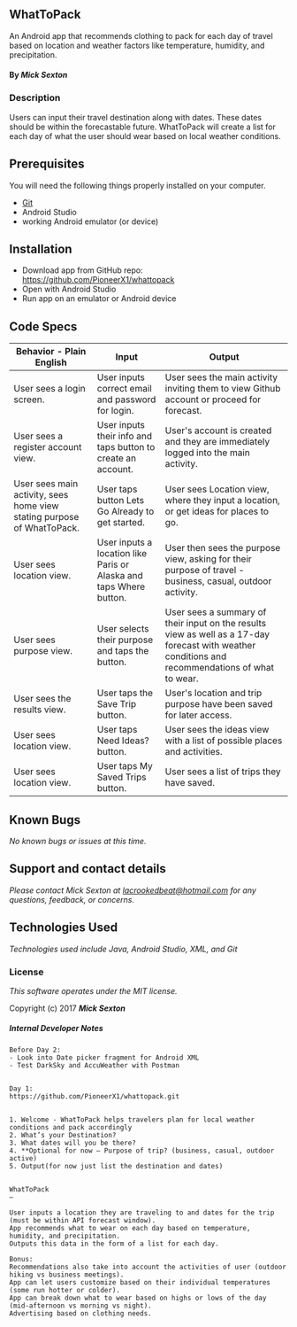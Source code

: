 ## WhatToPack

An Android app that recommends clothing to pack for each day of travel based on location and weather factors like temperature, humidity, and precipitation.

#### By _**Mick Sexton**_

### Description

Users can input their travel destination along with dates. These dates should be within the forecastable future. WhatToPack will create a list for each day of what the user should wear based on local weather conditions.

## Prerequisites

You will need the following things properly installed on your computer.

* [Git](https://git-scm.com/)
* Android Studio
* working Android emulator (or device)

## Installation

* Download app from GitHub repo: https://github.com/PioneerX1/whattopack
* Open with Android Studio
* Run app on an emulator or Android device

## Code Specs

|Behavior - Plain English|Input|Output|
|---|---|---|
|User sees a login screen.|User inputs correct email and password for login.|User sees the main activity inviting them to view Github account or proceed for forecast.|
|User sees a register account view.|User inputs their info and taps button to create an account.|User's account is created and they are immediately logged into the main activity.|
|User sees main activity, sees home view stating purpose of WhatToPack.|User taps button Lets Go Already to get started.|User sees Location view, where they input a location, or get ideas for places to go.|
|User sees location view.|User inputs a location like Paris or Alaska and taps Where button.|User then sees the purpose view, asking for their purpose of travel - business, casual, outdoor activity.|
|User sees purpose view.|User selects their purpose and taps the button.|User sees a summary of their input on the results view as well as a 17-day forecast with weather conditions and recommendations of what to wear.|
|User sees the results view.|User taps the Save Trip button.|User's location and trip purpose have been saved for later access.|
|User sees location view.|User taps Need Ideas? button.|User sees the ideas view with a list of possible places and activities.|
|User sees location view.|User taps My Saved Trips button.|User sees a list of trips they have saved.|



## Known Bugs

_No known bugs or issues at this time._

## Support and contact details

_Please contact Mick Sexton at lacrookedbeat@hotmail.com for any questions, feedback, or concerns._

## Technologies Used

_Technologies used include Java, Android Studio, XML, and Git_

### License

*This software operates under the MIT license.*

Copyright (c) 2017 **_Mick Sexton_**




##### Internal Developer Notes #####

    Before Day 2:
    - Look into Date picker fragment for Android XML
    - Test DarkSky and AccuWeather with Postman


    Day 1:
    https://github.com/PioneerX1/whattopack.git


    1. Welcome - WhatToPack helps travelers plan for local weather conditions and pack accordingly
    2. What’s your Destination?
    3. What dates will you be there?
    4. **Optional for now — Purpose of trip? (business, casual, outdoor active)
    5. Output(for now just list the destination and dates)


    WhatToPack
    —

    User inputs a location they are traveling to and dates for the trip (must be within API forecast window).
    App recommends what to wear on each day based on temperature, humidity, and precipitation.
    Outputs this data in the form of a list for each day.

    Bonus:
    Recommendations also take into account the activities of user (outdoor hiking vs business meetings).
    App can let users customize based on their individual temperatures (some run hotter or colder).
    App can break down what to wear based on highs or lows of the day (mid-afternoon vs morning vs night).
    Advertising based on clothing needs.
